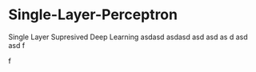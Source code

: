 # Single-Layer-Perceptron
Single Layer Supresived Deep Learning
asdasd
asdasd
asd
asd
as
d
asd
asd
f

f

